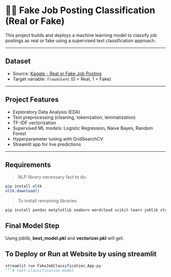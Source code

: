 # 🕵️‍♂️ Fake Job Posting Classification (Real or Fake)

This project builds and deploys a machine learning model to classify job postings as real or fake using a supervised text classification approach.

---

## Dataset

- Source: [Kaggle - Real or Fake Job Posting](https://www.kaggle.com/datasets/shivamb/real-or-fake-fake-jobposting-prediction)
- Target variable: `fraudulent` (0 = Real, 1 = Fake)

---

## Project Features

- Exploratory Data Analysis (EDA)
- Text preprocessing (cleaning, tokenization, lemmatization)
- TF-IDF vectorization
- Supervised ML models: Logistic Regression, Naive Bayes, Random Forest
- Hyperparameter tuning with GridSearchCV
- Streamlit app for live predictions

---

## Requirements

> NLP library necessary fact to do.
```bash
pip install nltk
nltk.download()
```
> To install remaining libraries
```bash
pip install pandas matplotlib seaborn wordcloud scikit-learn joblib streamlit
```
## Final Model Step
Using joblib, <b>best_model.pkl</b> and <b>vectorizer.pkl</b> will get.

## To Deploy or Run at Website by using streamlit

```bash
streamlit run FakeJobClassification_App.py
```#   t e x t - c l a s s i f i c a t i o n - m o d e l  
 